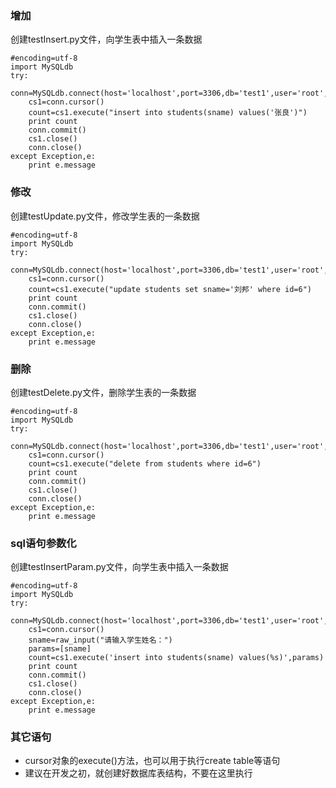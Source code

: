 ### 增加
创建testInsert.py文件，向学生表中插入一条数据

    #encoding=utf-8
    import MySQLdb
    try:
        conn=MySQLdb.connect(host='localhost',port=3306,db='test1',user='root',passwd='mysql',charset='utf8')
        cs1=conn.cursor()
        count=cs1.execute("insert into students(sname) values('张良')")
        print count
        conn.commit()
        cs1.close()
        conn.close()
    except Exception,e:
        print e.message

### 修改
创建testUpdate.py文件，修改学生表的一条数据

    #encoding=utf-8
    import MySQLdb
    try:
        conn=MySQLdb.connect(host='localhost',port=3306,db='test1',user='root',passwd='mysql',charset='utf8')
        cs1=conn.cursor()
        count=cs1.execute("update students set sname='刘邦' where id=6")
        print count
        conn.commit()
        cs1.close()
        conn.close()
    except Exception,e:
        print e.message

### 删除
创建testDelete.py文件，删除学生表的一条数据

    #encoding=utf-8
    import MySQLdb
    try:
        conn=MySQLdb.connect(host='localhost',port=3306,db='test1',user='root',passwd='mysql',charset='utf8')
        cs1=conn.cursor()
        count=cs1.execute("delete from students where id=6")
        print count
        conn.commit()
        cs1.close()
        conn.close()
    except Exception,e:
        print e.message

### sql语句参数化
创建testInsertParam.py文件，向学生表中插入一条数据

    #encoding=utf-8
    import MySQLdb
    try:
        conn=MySQLdb.connect(host='localhost',port=3306,db='test1',user='root',passwd='mysql',charset='utf8')
        cs1=conn.cursor()
        sname=raw_input("请输入学生姓名：")
        params=[sname]
        count=cs1.execute('insert into students(sname) values(%s)',params)
        print count
        conn.commit()
        cs1.close()
        conn.close()
    except Exception,e:
        print e.message
### 其它语句
+ cursor对象的execute()方法，也可以用于执行create table等语句
+ 建议在开发之初，就创建好数据库表结构，不要在这里执行

